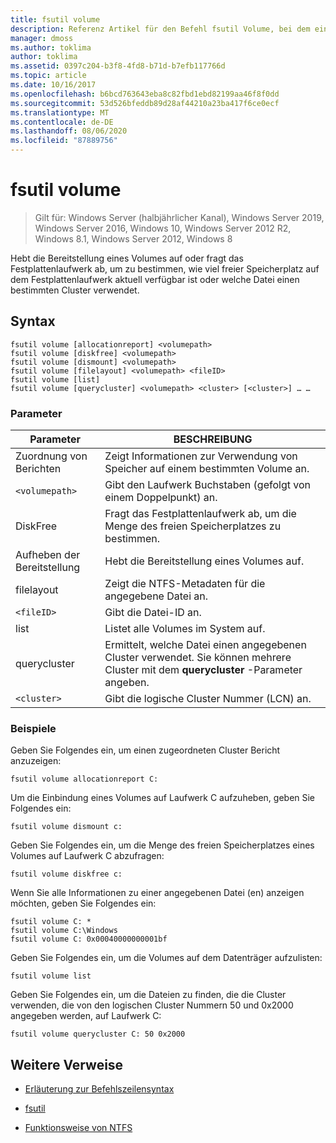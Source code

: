```yaml
---
title: fsutil volume
description: Referenz Artikel für den Befehl fsutil Volume, bei dem ein Volume getrennt wird, oder zum Abfragen des Festplatten Laufwerks, um zu bestimmen, wie viel freier Speicherplatz auf dem Festplattenlaufwerk aktuell verfügbar ist oder welche Datei einen bestimmten Cluster verwendet.
manager: dmoss
ms.author: toklima
author: toklima
ms.assetid: 0397c204-b3f8-4fd8-b71d-b7efb117766d
ms.topic: article
ms.date: 10/16/2017
ms.openlocfilehash: b6bcd763643eba8c82fbd1ebd82199aa46f8f0dd
ms.sourcegitcommit: 53d526bfeddb89d28af44210a23ba417f6ce0ecf
ms.translationtype: MT
ms.contentlocale: de-DE
ms.lasthandoff: 08/06/2020
ms.locfileid: "87889756"
---
```

# <a name="fsutil-volume"></a>fsutil volume

> Gilt für: Windows Server (halbjährlicher Kanal), Windows Server 2019, Windows Server 2016, Windows 10, Windows Server 2012 R2, Windows 8.1, Windows Server 2012, Windows 8

Hebt die Bereitstellung eines Volumes auf oder fragt das Festplattenlaufwerk ab, um zu bestimmen, wie viel freier Speicherplatz auf dem Festplattenlaufwerk aktuell verfügbar ist oder welche Datei einen bestimmten Cluster verwendet.

## <a name="syntax"></a>Syntax

```
fsutil volume [allocationreport] <volumepath>
fsutil volume [diskfree] <volumepath>
fsutil volume [dismount] <volumepath>
fsutil volume [filelayout] <volumepath> <fileID>
fsutil volume [list]
fsutil volume [querycluster] <volumepath> <cluster> [<cluster>] … …
```

### <a name="parameters"></a>Parameter

| Parameter | BESCHREIBUNG |
| --------- | ----------- |
| Zuordnung von Berichten | Zeigt Informationen zur Verwendung von Speicher auf einem bestimmten Volume an. |
| `<volumepath>` | Gibt den Laufwerk Buchstaben (gefolgt von einem Doppelpunkt) an. |
| DiskFree | Fragt das Festplattenlaufwerk ab, um die Menge des freien Speicherplatzes zu bestimmen. |
| Aufheben der Bereitstellung | Hebt die Bereitstellung eines Volumes auf. |
| filelayout | Zeigt die NTFS-Metadaten für die angegebene Datei an. |
| `<fileID>` | Gibt die Datei-ID an. |
| list | Listet alle Volumes im System auf. |
| querycluster | Ermittelt, welche Datei einen angegebenen Cluster verwendet. Sie können mehrere Cluster mit dem **querycluster** -Parameter angeben. |
| `<cluster>` | Gibt die logische Cluster Nummer (LCN) an. |

### <a name="examples"></a>Beispiele

Geben Sie Folgendes ein, um einen zugeordneten Cluster Bericht anzuzeigen:

```
fsutil volume allocationreport C:
```

Um die Einbindung eines Volumes auf Laufwerk C aufzuheben, geben Sie Folgendes ein:

```
fsutil volume dismount c:
```

Geben Sie Folgendes ein, um die Menge des freien Speicherplatzes eines Volumes auf Laufwerk C abzufragen:

```
fsutil volume diskfree c:
```

Wenn Sie alle Informationen zu einer angegebenen Datei (en) anzeigen möchten, geben Sie Folgendes ein:

```
fsutil volume C: *
fsutil volume C:\Windows
fsutil volume C: 0x00040000000001bf
```

Geben Sie Folgendes ein, um die Volumes auf dem Datenträger aufzulisten:

```
fsutil volume list
```

Geben Sie Folgendes ein, um die Dateien zu finden, die die Cluster verwenden, die von den logischen Cluster Nummern 50 und 0x2000 angegeben werden, auf Laufwerk C:

```
fsutil volume querycluster C: 50 0x2000
```

## <a name="additional-references"></a>Weitere Verweise

- [Erläuterung zur Befehlszeilensyntax](command-line-syntax-key.md)

- [fsutil](fsutil.md)

- [Funktionsweise von NTFS](/previous-versions/windows/it-pro/windows-server-2003/cc781134(v=ws.10))
